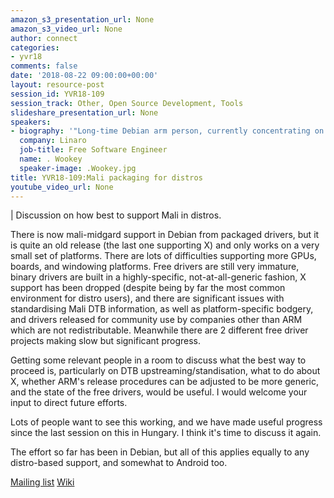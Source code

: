 ```yaml
---
amazon_s3_presentation_url: None
amazon_s3_video_url: None
author: connect
categories:
- yvr18
comments: false
date: '2018-08-22 09:00:00+00:00'
layout: resource-post
session_id: YVR18-109
session_track: Other, Open Source Development, Tools
slideshare_presentation_url: None
speakers:
- biography: '"Long-time Debian arm person, currently concentrating on the arm64 port (including ilp32), GPU driver packaging, and crosstoolchains."'
  company: Linaro
  job-title: Free Software Engineer
  name: . Wookey
  speaker-image: .Wookey.jpg
title: YVR18-109:Mali packaging for distros
youtube_video_url: None
---
```

|
  Discussion on how best to support Mali in distros.

  There is now mali-midgard support in Debian from packaged drivers, but it is quite an old release (the last one supporting X) and only works on a very small set of platforms. There are lots of difficulties supporting more GPUs, boards, and windowing platforms. Free drivers are still very immature, binary drivers are built in a highly-specific, not-at-all-generic fashion, X support has been dropped (despite being by far the most common environment for distro users), and there are significant issues with standardising Mali DTB information, as well as platform-specific bodgery, and drivers released for community use by companies other than ARM which are not redistributable. Meanwhile there are 2 different free driver projects making slow but significant progress.

  Getting some relevant people in a room to discuss what the best way to proceed is, particularly on DTB upstreaming/standisation,  what to do about X, whether ARM's release procedures can be adjusted to be more generic, and the state of the free drivers, would be useful. I would welcome your input to direct future efforts.

  Lots of people want to see this working, and we have made useful progress since the last session on this in Hungary. I think it's time to discuss it again.

  The effort so far has been in Debian, but all of this applies equally to any distro-based support, and somewhat to Android too.

  [Mailing list](https://alioth-lists.debian.net/cgi-bin/mailman/listinfo/pkg-mali-devel)
  [Wiki](https://wiki.debian.org/MaliGraphics)